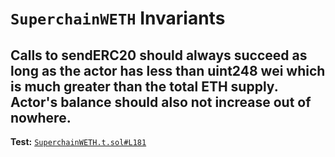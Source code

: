 # `SuperchainWETH` Invariants

## Calls to sendERC20 should always succeed as long as the actor has less than uint248 wei which is much greater than the total ETH supply. Actor's balance should also not increase out of nowhere.
**Test:** [`SuperchainWETH.t.sol#L181`](../test/invariants/SuperchainWETH.t.sol#L181)

